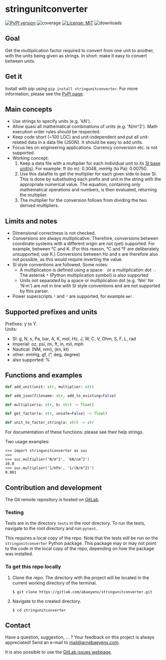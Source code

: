 # stringunitconverter
[![PyPI version](https://badge.fury.io/py/stringunitconverter.svg)](https://badge.fury.io/py/stringunitconverter)
![coverage](https://gitlab.com/abaeyens/stringunitconverter/badges/master/coverage.svg)
[![License: MIT](https://img.shields.io/badge/License-MIT-yellow.svg)](https://opensource.org/licenses/MIT)
![downloads](https://img.shields.io/pypi/dm/stringunitconverter)

## Goal
Get the multiplication factor
required to convert from one unit to another,
with the units being given as strings.
In short:
make it easy to convert between units.

## Get it
Install with pip using `pip install stringunitconverter`.
For more information,
please see the [PyPI page](https://pypi.org/project/stringunitconverter/).

## Main concepts
- Use strings to specify units
  (e.g. 'kN').
- Allow quasi all mathematical combinations of units
  (e.g. 'N/m^2').
  Math execution order rules should be respected.
- Keep code short (~100 LOC) and unit-independent
  and put all unit-related data in a data file (JSON).
  It should be easy to add units.
- Focus lies on engineering applications.
  Currency conversion etc. is not supported.
- Working concept:
  1. Keep a data file with a multiplier for each individual unit
     to its [SI base unit(s)](
     https://en.wikipedia.org/wiki/SI_base_unit).
     For example: ft (to m): 0.3048, mmHg (to Pa): 0.00750.
  2. Use this datafile to get the multiplier for each given side to base SI.
     This is done by substituting each prefix and unit in the string
     with the appropriate numerical value.
     The equation, containing only mathematical operations and numbers,
     is then evaluated, returning the multiplier.
  3. The multiplier for the conversion follows
     from dividing the two derived multipliers.

## Limits and notes
- Dimensional correctness is not checked.
- Conversions are always multiplicative.
  Therefore, conversions between coordinate systems with a different origin
  are not (yet) supported.
  For example, between °C and K.
  (For this reason, °C and °F are deliberately unsupported; use K.)
  Conversions between Hz and s are therefore also not possible,
  as this would require inverting the value.
- SI style conventions are followed. Some notes:
  - A multiplication is defined using a space ` ` or
    a multiplication dot `·`.
    The asterisk `*` (Python multiplication symbol) is also supported
  - Units not separated by a space or multiplication dot (e.g. 'Nm' for 'N·m')
    are not in line with SI style conventions
    and are not supported by this parser.
- Power superscripts `²` and `³` are supported, for example `mm²`. 


## Supported prefixes and units
Prefixes: y to Y.  
Units:
- SI: g, N, s, Pa, bar, A, K, mol, Hz, J, W, C, V, Ohm, S, F, L, rad
- Imperial: oz, psi, mi, ft, in, mil, mph
- Nautical: (NM, nmi), (kn, kt)
- other: mmHg, gf, (°, deg, degree)
- also supported: %


## Functions and examples
```python
def add_unit(unit: str, multiplier: str)

def add_json(filename: str, add_to_existing=False)

def multiplier(a: str, b: str) -> float)

def get_factor(a: str, unsafe=False) -> float)

def unit_to_factor_string(a: str) -> str
```

For documentation of these functions:
please see their help strings.

Two usage examples:
```python3
>>> import stringunitconverter as suc
>>>
>>> suc.multiplier('N/m^2', 'kN/cm^2')
10.0
>>> suc.multiplier('1/kPa', '1/(N/m^2)')
0.001
```


## Contribution and development
The Git remote repository is hosted on
[GitLab](https://gitlab.com/abaeyens/stringunitconverter).

### Testing
Tests are in the directory `tests`
in the root directory.
To run the tests, navigate to the root directory
and run
`pytest`.

This requires a local copy of the repo.
Note that the tests will be run on
the `stringunitconverter` Python package.
This package may or may not point to
the code in the local copy of the repo,
depending on how the package was installed.


### To get this repo locally
1. Clone the repo.
The directory with the project will be located
in the current working directory of the terminal.
    ```
    $ git clone https://gitlab.com/abaeyens/stringunitconverter.git
    ```
2. Navigate to the created directory.
    ```
    $ cd stringunitconverter
    ```


## Contact
Have a question, suggestion, ... ?
Your feedback on this project is always appreciated!
Send an e-mail to
[mail@arnebaeyens.com](mailto:mail@arnebaeyens.com).

It is also possible to use the [GitLab issues webpage](
  https://gitlab.com/abaeyens/stringunitconverter/-/issues).
